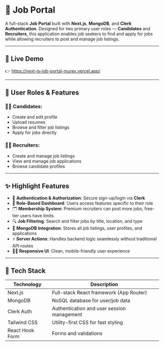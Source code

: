 # 💼 Job Portal

A full-stack **Job Portal** built with **Next.js**, **MongoDB**, and **Clerk Authentication**. Designed for two primary user roles — **Candidates** and **Recruiters**, this application enables job seekers to find and apply for jobs while allowing recruiters to post and manage job listings.

---

## 🚀 Live Demo

👉 https://next-js-job-portal-murex.vercel.app/

---

## 👥 User Roles & Features

### 🧑‍💼 Candidates:
- Create and edit profile
- Upload resumes
- Browse and filter job listings
- Apply for jobs directly

### 🧑‍💻 Recruiters:
- Create and manage job listings
- View and manage job applications
- Browse candidate profiles

---

## ✨ Highlight Features

- 🔐 **Authentication & Authorization**: Secure sign-up/login via **Clerk**
- 🧭 **Role-Based Dashboard**: Users access features specific to their role
- 🗂 **Membership System**: Premium recruiters can post more jobs; free-tier users have limits
- 🔍 **Job Filtering**: Search and filter jobs by title, location, and type
- 💾 **MongoDB Integration**: Stores all job listings, user profiles, and applications
- ⚡ **Server Actions**: Handles backend logic seamlessly without traditional API routes
- 🧑‍🎓 **Responsive UI**: Clean, mobile-friendly user experience

---

## 🧰 Tech Stack

| Technology     | Description                                  |
|----------------|----------------------------------------------|
| Next.js        | Full-stack React framework (App Router)      |
| MongoDB        | NoSQL database for user/job data             |
| Clerk Auth     | Authentication and user session management   |
| Tailwind CSS   | Utility-first CSS for fast styling           |
| React Hook Form| Forms and validations                        |
